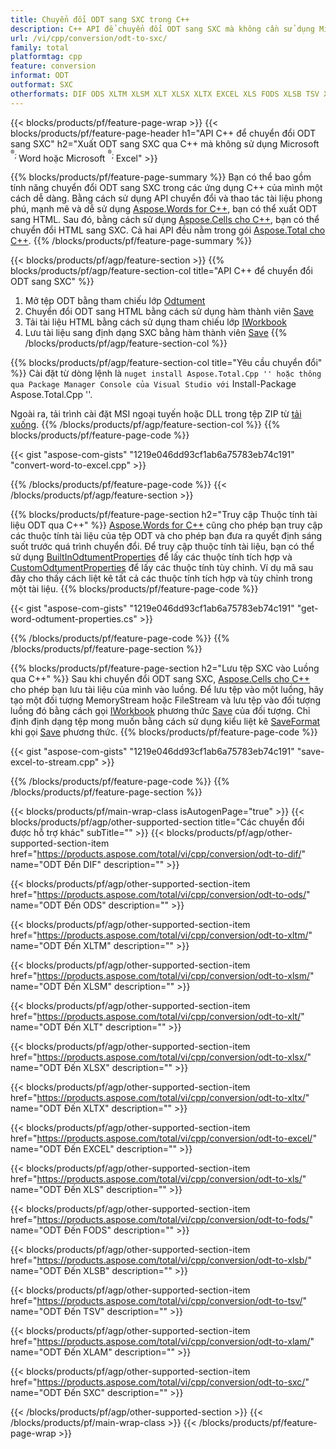 ```yaml
---
title: Chuyển đổi ODT sang SXC trong C++
description: C++ API để chuyển đổi ODT sang SXC mà không cần sử dụng Microsoft Word hoặc Microsoft Excel
url: /vi/cpp/conversion/odt-to-sxc/
family: total
platformtag: cpp
feature: conversion
informat: ODT
outformat: SXC
otherformats: DIF ODS XLTM XLSM XLT XLSX XLTX EXCEL XLS FODS XLSB TSV XLAM CSV
---
```

{{< blocks/products/pf/feature-page-wrap >}}
{{< blocks/products/pf/feature-page-header h1="API C++ để chuyển đổi ODT sang SXC" h2="Xuất ODT sang SXC qua C++ mà không sử dụng Microsoft <sup> <sup>&reg;</sup>; </sup> Word hoặc Microsoft <sup> <sup>&reg;</sup>; </sup> Excel" >}}

{{% blocks/products/pf/feature-page-summary %}}
Bạn có thể bao gồm tính năng chuyển đổi ODT sang SXC trong các ứng dụng C++ của mình một cách dễ dàng. Bằng cách sử dụng API chuyển đổi và thao tác tài liệu phong phú, mạnh mẽ và dễ sử dụng [Aspose.Words for C++](https://products.aspose.com/words/cpp/), bạn có thể xuất ODT sang HTML. Sau đó, bằng cách sử dụng [Aspose.Cells cho C++](https://products.aspose.com/cells/cpp/), bạn có thể chuyển đổi HTML sang SXC. Cả hai API đều nằm trong gói [Aspose.Total cho C++](https://products.aspose.com/total/cpp/). 
{{% /blocks/products/pf/feature-page-summary  %}}

{{< blocks/products/pf/agp/feature-section >}}
{{% blocks/products/pf/agp/feature-section-col title="API C++ để chuyển đổi ODT sang SXC" %}}
1. Mở tệp ODT bằng tham chiếu lớp [Odtument](https://reference.aspose.com/words/cpp/class/aspose.words.odtument)
2. Chuyển đổi ODT sang HTML bằng cách sử dụng hàm thành viên [Save](https://reference.aspose.com/words/cpp/class/aspose.words.odtument#save_string_saveformat)
3. Tải tài liệu HTML bằng cách sử dụng tham chiếu lớp [IWorkbook](https://reference.aspose.com/cells/cpp/class/aspose.cells.i_workbook)
4. Lưu tài liệu sang định dạng SXC bằng hàm thành viên [Save](https://reference.aspose.com/cells/cpp/class/aspose.cells.i_workbook#a5dc7de23f7ceba76a05dc1d49f51502e)
{{% /blocks/products/pf/agp/feature-section-col %}}

{{% blocks/products/pf/agp/feature-section-col title="Yêu cầu chuyển đổi" %}}
Cài đặt từ dòng lệnh là `` nuget install Aspose.Total.Cpp '' hoặc thông qua Package Manager Console của Visual Studio với `` Install-Package Aspose.Total.Cpp ''.

Ngoài ra, tải trình cài đặt MSI ngoại tuyến hoặc DLL trong tệp ZIP từ [tải xuống](https://downloads.aspose.com/total/cpp).
{{% /blocks/products/pf/agp/feature-section-col %}}
{{% blocks/products/pf/feature-page-code %}}

{{< gist "aspose-com-gists" "1219e046dd93cf1ab6a75783eb74c191" "convert-word-to-excel.cpp" >}}


{{% /blocks/products/pf/feature-page-code %}}
{{< /blocks/products/pf/agp/feature-section >}}

{{% blocks/products/pf/feature-page-section  h2="Truy cập Thuộc tính tài liệu ODT qua C++" %}}
[Aspose.Words for C++](https://products.aspose.com/words/cpp/) cũng cho phép bạn truy cập các thuộc tính tài liệu của tệp ODT và cho phép bạn đưa ra quyết định sáng suốt trước quá trình chuyển đổi. Để truy cập thuộc tính tài liệu, bạn có thể sử dụng [BuiltInOdtumentProperties](https://reference.aspose.com/words/cpp/class/aspose.words.properties.built_in_odtument_properties) để lấy các thuộc tính tích hợp và [CustomOdtumentProperties](https://reference.aspose.com/words/cpp/class/aspose.words.properties.custom_odtument_properties) để lấy các thuộc tính tùy chỉnh. Ví dụ mã sau đây cho thấy cách liệt kê tất cả các thuộc tính tích hợp và tùy chỉnh trong một tài liệu.
{{% blocks/products/pf/feature-page-code %}}

{{< gist "aspose-com-gists" "1219e046dd93cf1ab6a75783eb74c191" "get-word-odtument-properties.cs" >}}
{{% /blocks/products/pf/feature-page-code  %}}
{{% /blocks/products/pf/feature-page-section %}}

{{% blocks/products/pf/feature-page-section  h2="Lưu tệp SXC vào Luồng qua C++" %}}
Sau khi chuyển đổi ODT sang SXC, [Aspose.Cells cho C++](https://products.aspose.com/cells/cpp/) cho phép bạn lưu tài liệu của mình vào luồng. Để lưu tệp vào một luồng, hãy tạo một đối tượng MemoryStream hoặc FileStream và lưu tệp vào đối tượng luồng đó bằng cách gọi [IWorkbook](https://reference.aspose.com/cells/cpp/class/aspose.cells.i_workbook) phương thức [Save](https://reference.aspose.com/cells/cpp/class/aspose.cells.i_workbook#a77072cfb929787df9ad1f38b02f58349) của đối tượng. Chỉ định định dạng tệp mong muốn bằng cách sử dụng kiểu liệt kê [SaveFormat](https://reference.aspose.com/cells/cpp/namespace/aspose.cells#a11cae527e4e68f1adcac8f47ea64481a) khi gọi [Save](https://reference.aspose.com/cells/cpp/class/aspose.cells.i_workbook#a77072cfb929787df9ad1f38b02f58349) phương thức.
{{% blocks/products/pf/feature-page-code %}}

{{< gist "aspose-com-gists" "1219e046dd93cf1ab6a75783eb74c191" "save-excel-to-stream.cpp" >}}
{{% /blocks/products/pf/feature-page-code  %}}
{{% /blocks/products/pf/feature-page-section %}}

{{< blocks/products/pf/main-wrap-class isAutogenPage="true" >}}
{{< blocks/products/pf/agp/other-supported-section title="Các chuyển đổi được hỗ trợ khác" subTitle="" >}}
{{< blocks/products/pf/agp/other-supported-section-item href="https://products.aspose.com/total/vi/cpp/conversion/odt-to-dif/" name="ODT Đến DIF" description="" >}}

{{< blocks/products/pf/agp/other-supported-section-item href="https://products.aspose.com/total/vi/cpp/conversion/odt-to-ods/" name="ODT Đến ODS" description="" >}}

{{< blocks/products/pf/agp/other-supported-section-item href="https://products.aspose.com/total/vi/cpp/conversion/odt-to-xltm/" name="ODT Đến XLTM" description="" >}}

{{< blocks/products/pf/agp/other-supported-section-item href="https://products.aspose.com/total/vi/cpp/conversion/odt-to-xlsm/" name="ODT Đến XLSM" description="" >}}

{{< blocks/products/pf/agp/other-supported-section-item href="https://products.aspose.com/total/vi/cpp/conversion/odt-to-xlt/" name="ODT Đến XLT" description="" >}}

{{< blocks/products/pf/agp/other-supported-section-item href="https://products.aspose.com/total/vi/cpp/conversion/odt-to-xlsx/" name="ODT Đến XLSX" description="" >}}

{{< blocks/products/pf/agp/other-supported-section-item href="https://products.aspose.com/total/vi/cpp/conversion/odt-to-xltx/" name="ODT Đến XLTX" description="" >}}

{{< blocks/products/pf/agp/other-supported-section-item href="https://products.aspose.com/total/vi/cpp/conversion/odt-to-excel/" name="ODT Đến EXCEL" description="" >}}

{{< blocks/products/pf/agp/other-supported-section-item href="https://products.aspose.com/total/vi/cpp/conversion/odt-to-xls/" name="ODT Đến XLS" description="" >}}

{{< blocks/products/pf/agp/other-supported-section-item href="https://products.aspose.com/total/vi/cpp/conversion/odt-to-fods/" name="ODT Đến FODS" description="" >}}

{{< blocks/products/pf/agp/other-supported-section-item href="https://products.aspose.com/total/vi/cpp/conversion/odt-to-xlsb/" name="ODT Đến XLSB" description="" >}}

{{< blocks/products/pf/agp/other-supported-section-item href="https://products.aspose.com/total/vi/cpp/conversion/odt-to-tsv/" name="ODT Đến TSV" description="" >}}

{{< blocks/products/pf/agp/other-supported-section-item href="https://products.aspose.com/total/vi/cpp/conversion/odt-to-xlam/" name="ODT Đến XLAM" description="" >}}

{{< blocks/products/pf/agp/other-supported-section-item href="https://products.aspose.com/total/vi/cpp/conversion/odt-to-sxc/" name="ODT Đến SXC" description="" >}}


{{< /blocks/products/pf/agp/other-supported-section >}}
{{< /blocks/products/pf/main-wrap-class >}}
{{< /blocks/products/pf/feature-page-wrap >}}